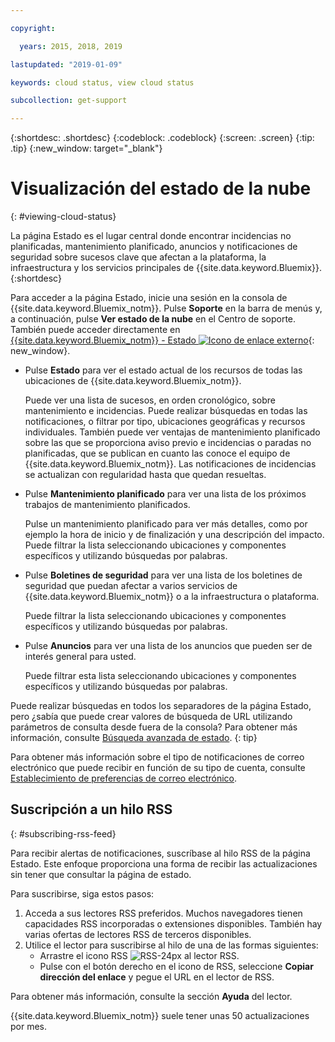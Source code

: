 ```yaml
---

copyright:

  years: 2015, 2018, 2019 

lastupdated: "2019-01-09"

keywords: cloud status, view cloud status

subcollection: get-support

---
```


{:shortdesc: .shortdesc}
{:codeblock: .codeblock}
{:screen: .screen}
{:tip: .tip}
{:new_window: target="_blank"}

# Visualización del estado de la nube
{: #viewing-cloud-status}

La página Estado es el lugar central donde encontrar incidencias no planificadas, mantenimiento planificado, anuncios y notificaciones de seguridad sobre sucesos clave que afectan a la plataforma, la infraestructura y los servicios principales de {{site.data.keyword.Bluemix}}.
{:shortdesc}

Para acceder a la página Estado, inicie una sesión en la consola de {{site.data.keyword.Bluemix_notm}}. Pulse **Soporte** en la barra de menús y, a continuación, pulse **Ver estado de la nube** en el Centro de soporte. También puede acceder directamente en [{{site.data.keyword.Bluemix_notm}} - Estado ![Icono de enlace externo](../icons/launch-glyph.svg "Icono de enlace externo")](https://cloud.ibm.com/status){: new_window}.

* Pulse **Estado** para ver el estado actual de los recursos de todas las ubicaciones de {{site.data.keyword.Bluemix_notm}}. 

  Puede ver una lista de sucesos, en orden cronológico, sobre mantenimiento e incidencias. Puede realizar búsquedas en todas las notificaciones, o filtrar por tipo, ubicaciones geográficas y recursos individuales. También puede ver ventajas de mantenimiento planificado sobre las que se proporciona aviso previo e incidencias o paradas no planificadas, que se publican en cuanto las conoce el equipo de {{site.data.keyword.Bluemix_notm}}. Las notificaciones de incidencias se actualizan con regularidad hasta que quedan resueltas.

* Pulse **Mantenimiento planificado** para ver una lista de los próximos trabajos de mantenimiento planificados. 

  Pulse un mantenimiento planificado para ver más detalles, como por ejemplo la hora de inicio y de finalización y una descripción del impacto. Puede filtrar la lista seleccionando ubicaciones y componentes específicos y utilizando búsquedas por palabras.

* Pulse **Boletines de seguridad** para ver una lista de los boletines de seguridad que puedan afectar a varios servicios de {{site.data.keyword.Bluemix_notm}} o a la infraestructura o plataforma.

  Puede filtrar la lista seleccionando ubicaciones y componentes específicos y utilizando búsquedas por palabras.

* Pulse **Anuncios** para ver una lista de los anuncios que pueden ser de interés general para usted.

  Puede filtrar esta lista seleccionando ubicaciones y componentes específicos y utilizando búsquedas por palabras.

Puede realizar búsquedas en todos los separadores de la página Estado, pero ¿sabía que puede crear valores de búsqueda de URL utilizando parámetros de consulta desde fuera de la consola? Para obtener más información, consulte [Búsqueda avanzada de estado](/docs/get-support/status_search.html).
{: tip}

Para obtener más información sobre el tipo de notificaciones de correo electrónico que puede recibir en función de su tipo de cuenta, consulte [Establecimiento de preferencias de correo electrónico](/docs/account/email.html). 

## Suscripción a un hilo RSS
{: #subscribing-rss-feed}

Para recibir alertas de notificaciones, suscríbase al hilo RSS de la página Estado. Este enfoque proporciona una forma de recibir las actualizaciones sin tener que consultar la página de estado.

Para suscribirse, siga estos pasos:

1. Acceda a sus lectores RSS preferidos. Muchos navegadores tienen capacidades RSS incorporadas o extensiones disponibles. También hay varias ofertas de lectores RSS de terceros disponibles. 
2. Utilice el lector para suscribirse al hilo de una de las formas siguientes:
    * Arrastre el icono RSS ![RSS-24px](../icons/RSS-24px.svg) al lector RSS.
    * Pulse con el botón derecho en el icono de RSS, seleccione **Copiar dirección del enlace** y pegue el URL
en el lector de RSS.

Para obtener más información, consulte la sección **Ayuda** del lector.

{{site.data.keyword.Bluemix_notm}} suele tener unas 50 actualizaciones por mes.








